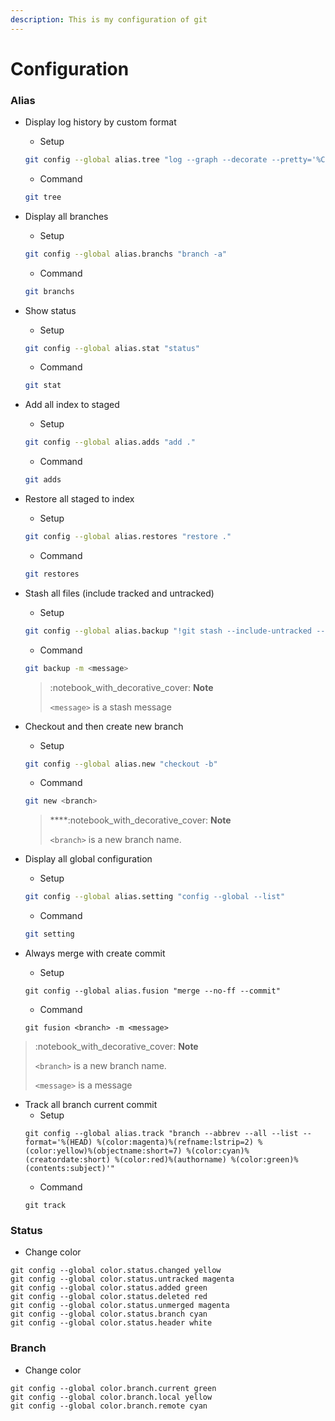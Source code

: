 ```yaml
---
description: This is my configuration of git
---
```


# Configuration

### Alias

*   Display log history by custom format

    * Setup

    ```bash
    git config --global alias.tree "log --graph --decorate --pretty='%C(yellow)%h %C(#D502FF)%d %C(cyan)%cs %C(#FF0202)<%an> %C(green)%s' --abbrev-commit --all"
    ```

    * Command

    ```bash
    git tree
    ```


*   Display all branches

    * Setup

    ```bash
    git config --global alias.branchs "branch -a"
    ```

    * Command

    ```bash
    git branchs
    ```
*   Show status

    * Setup

    ```bash
    git config --global alias.stat "status"
    ```

    * Command

    ```bash
    git stat
    ```
*   Add all index to staged

    * Setup

    ```bash
    git config --global alias.adds "add ."
    ```

    * Command

    ```bash
    git adds
    ```
*   Restore all staged to index

    * Setup

    ```bash
    git config --global alias.restores "restore ."
    ```

    * Command

    ```bash
    git restores
    ```
*   Stash all files (include tracked and untracked)

    * Setup

    ```bash
    git config --global alias.backup "!git stash --include-untracked --keep-index"
    ```

    * Command

    ```bash
    git backup -m <message>
    ```

    > :notebook\_with\_decorative\_cover: **Note**
    >
    > `<message>` is a stash message
*   Checkout and then create new branch

    * Setup

    ```bash
    git config --global alias.new "checkout -b"
    ```

    * Command

    ```bash
    git new <branch>
    ```

    > ****:notebook\_with\_decorative\_cover: **Note**
    >
    > `<branch>` is a new branch name.
*   Display all global configuration

    * Setup

    ```bash
    git config --global alias.setting "config --global --list"
    ```

    * Command

    ```bash
    git setting
    ```


*   Always merge with create commit

    * Setup

    ```
    git config --global alias.fusion "merge --no-ff --commit"
    ```

    * Command

    ```
    git fusion <branch> -m <message>
    ```

> :notebook\_with\_decorative\_cover: **Note**
>
> `<branch>` is a new branch name.
>
> `<message>` is a message

* Track all branch current commit
  * Setup
  ```
  git config --global alias.track "branch --abbrev --all --list --format='%(HEAD) %(color:magenta)%(refname:lstrip=2) %(color:yellow)%(objectname:short=7) %(color:cyan)%(creatordate:short) %(color:red)%(authorname) %(color:green)%(contents:subject)'"
  ```
  * Command
  ```
  git track
  ```

### Status

* Change color

```
git config --global color.status.changed yellow
git config --global color.status.untracked magenta
git config --global color.status.added green
git config --global color.status.deleted red
git config --global color.status.unmerged magenta
git config --global color.status.branch cyan
git config --global color.status.header white
```

### Branch

* Change color

```
git config --global color.branch.current green
git config --global color.branch.local yellow
git config --global color.branch.remote cyan
```

